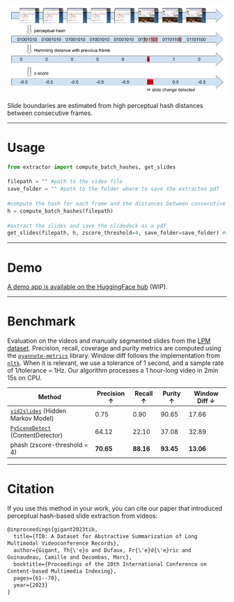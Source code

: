 
![](../figures/zscore_slide_extraction.png)

Slide boundaries are estimated from high perceptual hash distances between consecutive frames.


---
# Usage

```python
from extractor import compute_batch_hashes, get_slides

filepath = "" #path to the video file
save_folder = "" #path to the folder where to save the extracted pdf

#compute the hash for each frame and the distances between consecutive frames
h = compute_batch_hashes(filepath)

#extract the slides and save the slidedeck as a pdf
get_slides(filepath, h, zscore_threshold=4, save_folder=save_folder) #save_imgs=True to save the frames as individual images
```

---
# Demo

[A demo app is available on the HuggingFace hub](https://huggingface.co/spaces/gigant/slideshow_extraction) (WIP).


---
# Benchmark

Evaluation on the videos and manually segmented slides from the [LPM dataset](https://github.com/dondongwon/LPMDataset). Precision, recall, coverage and purity metrics are computed using the [`pyannote-metrics`](https://github.com/pyannote/pyannote-metrics) library. Window diff follows the implementation from [`nltk`](https://github.com/nltk/nltk). When it is relevant, we use a tolerance of 1 second, and a sample rate of 1/tolerance = 1Hz. Our algorithm processes a 1 hour-long video in 2min 15s on CPU. 


| Method | Precision $\uparrow$ | Recall $\uparrow$ | Purity $\uparrow$ | Window Diff $\downarrow$ |
| ------------- | ------------- | ------------- | ------------- | ------------- |
| [`vid2slides`](https://github.com/patrickmineault/vid2slides) (Hidden Markov Model) | 0.75 | 0.90 | 90.65 | 17.66 |
| [`PySceneDetect`](https://github.com/Breakthrough/PySceneDetect) (ContentDetector) | 64.12 | 22.10 | 37.08 | 32.89 |
| phash (zscore-threshold = 4)| **70.65**  | **88.16** | **93.45** | **13.06** |

---
# Citation

If you use this method in your work, you can cite our paper that introduced perceptual hash-based slide extraction from videos:

```
@inproceedings{gigant2023tib,
  title={TIB: A Dataset for Abstractive Summarization of Long Multimodal Videoconference Records},
  author={Gigant, Th{\'e}o and Dufaux, Fr{\'e}d{\'e}ric and Guinaudeau, Camille and Decombas, Marc},
  booktitle={Proceedings of the 20th International Conference on Content-based Multimedia Indexing},
  pages={61--70},
  year={2023}
}
```
